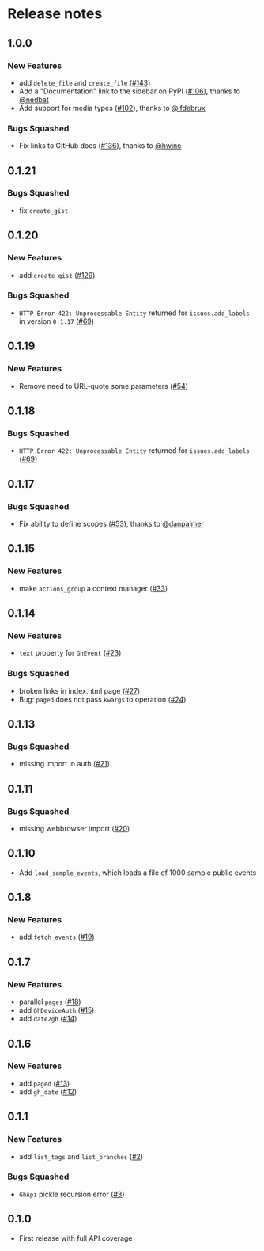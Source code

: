 # Release notes

<!-- do not remove -->

## 1.0.0

### New Features

- add `delete_file` and `create_file` ([#143](https://github.com/fastai/ghapi/issues/143))
- Add a "Documentation" link to the sidebar on PyPI ([#106](https://github.com/fastai/ghapi/pull/106)), thanks to [@nedbat](https://github.com/nedbat)
- Add support for media types ([#102](https://github.com/fastai/ghapi/pull/102)), thanks to [@lfdebrux](https://github.com/lfdebrux)

### Bugs Squashed

- Fix links to GitHub docs ([#136](https://github.com/fastai/ghapi/pull/136)), thanks to [@hwine](https://github.com/hwine)


## 0.1.21

### Bugs Squashed

- fix `create_gist`


## 0.1.20

### New Features

- add `create_gist` ([#129](https://github.com/fastai/ghapi/issues/129))

### Bugs Squashed

- `HTTP Error 422: Unprocessable Entity` returned for `issues.add_labels` in version `0.1.17` ([#69](https://github.com/fastai/ghapi/issues/69))


## 0.1.19

### New Features

- Remove need to URL-quote some parameters ([#54](https://github.com/fastai/ghapi/issues/54))


## 0.1.18

### Bugs Squashed

- `HTTP Error 422: Unprocessable Entity` returned for `issues.add_labels` ([#69](https://github.com/fastai/ghapi/issues/69))


## 0.1.17


### Bugs Squashed

- Fix ability to define scopes ([#53](https://github.com/fastai/ghapi/pull/53)), thanks to [@danpalmer](https://github.com/danpalmer)


## 0.1.15

### New Features

- make `actions_group` a context manager ([#33](https://github.com/fastai/ghapi/issues/33))


## 0.1.14

### New Features

- `text` property for `GhEvent` ([#23](https://github.com/fastai/ghapi/issues/23))

### Bugs Squashed

- broken links in index.html page ([#27](https://github.com/fastai/ghapi/issues/27))
- Bug: `paged` does not pass `kwargs` to operation ([#24](https://github.com/fastai/ghapi/issues/24))


## 0.1.13


### Bugs Squashed

- missing import in auth ([#21](https://github.com/fastai/ghapi/issues/21))


## 0.1.11

### Bugs Squashed

- missing webbrowser import ([#20](https://github.com/fastai/ghapi/issues/20))


## 0.1.10

- Add `load_sample_events`, which loads a file of 1000 sample public events


## 0.1.8

### New Features

- add `fetch_events` ([#19](https://github.com/fastai/ghapi/issues/19))


## 0.1.7

### New Features

- parallel `pages` ([#18](https://github.com/fastai/ghapi/issues/18))
- add `GhDeviceAuth` ([#15](https://github.com/fastai/ghapi/issues/15))
- add `date2gh` ([#14](https://github.com/fastai/ghapi/issues/14))


## 0.1.6

### New Features

- add `paged` ([#13](https://github.com/fastai/ghapi/issues/13))
- add `gh_date` ([#12](https://github.com/fastai/ghapi/issues/12))


## 0.1.1

### New Features

- add `list_tags` and `list_branches` ([#2](https://github.com/fastai/ghapi/issues/2))

### Bugs Squashed

- `GhApi` pickle recursion error ([#3](https://github.com/fastai/ghapi/issues/3))


## 0.1.0

- First release with full API coverage

